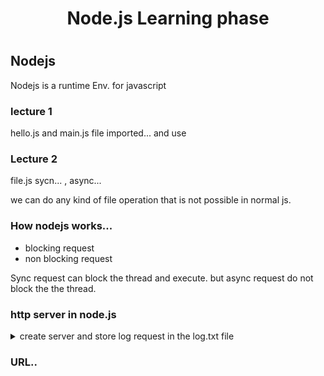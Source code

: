 <h1 align="center">Node.js Learning phase<h1>

## Nodejs
Nodejs is a runtime Env. for javascript

### lecture 1
hello.js and main.js file imported... and use

### Lecture 2
file.js
sycn... , async...

we can do any kind of file operation that is not possible in normal js.


### How nodejs works...
- blocking request 
- non blocking request

Sync request can block the thread and execute.
but async request do not block the the thread.

### http server in node.js

<details>
<summary>create server and store log request in the log.txt file</summary>

```javascript
const myServer = http.createServer((req,res)=>{
    const log = `${Date.now()}: ${req.url} new req\n`;
    fs.appendFile("log.txt" , log , (err , data)=>{
        switch(req.url){
            case "/":
                res.end("HomePage");
                break;
            case "/about":
                res.end("AboutPage");
                break;
            default:
                res.end("404 not found");
                break
                
        }
    })
});
```
</details>

### URL..
